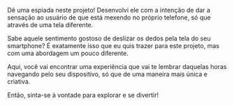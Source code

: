 Dê uma espiada neste projeto! Desenvolvi ele com a intenção de dar a sensação ao usuário de que está mexendo no próprio telefone, só que através de uma tela diferente.

Sabe aquele sentimento gostoso de deslizar os dedos pela tela do seu smartphone? É exatamente isso que eu quis trazer para este projeto, mas com uma abordagem um pouco diferente.

Aqui, você vai encontrar uma experiência que vai te lembrar daquelas horas navegando pelo seu dispositivo, só que de uma maneira mais única e criativa.

Então, sinta-se à vontade para explorar e se divertir!
